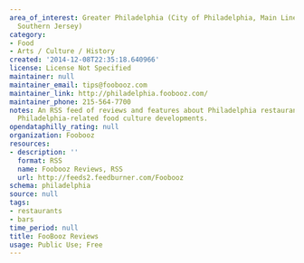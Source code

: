 ```yaml
---
area_of_interest: Greater Philadelphia (City of Philadelphia, Main Line Suburbs, and
  Southern Jersey)
category:
- Food
- Arts / Culture / History
created: '2014-12-08T22:35:18.640966'
license: License Not Specified
maintainer: null
maintainer_email: tips@foobooz.com
maintainer_link: http://philadelphia.foobooz.com/
maintainer_phone: 215-564-7700
notes: An RSS feed of reviews and features about Philadelphia restaurants/bars and
  Philadelphia-related food culture developments.
opendataphilly_rating: null
organization: Foobooz
resources:
- description: ''
  format: RSS
  name: Foobooz Reviews, RSS
  url: http://feeds2.feedburner.com/Foobooz
schema: philadelphia
source: null
tags: 
- restaurants
- bars
time_period: null
title: FooBooz Reviews
usage: Public Use; Free
---
```

